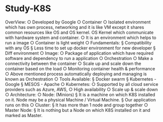 # Study-K8S
OverView:
	○ Developed by Google
	○ Container
		○ Isolated environment which has own process, networking and it is like VM except it shares common resources like OS and OS kernel. OS Kernel which communicate with hardware system and container.
		○ It is an environment which helps to run a image
		○ Container is light weight
		○ Fundamentals:
			§ Compatibility with any OS
			§ Less time to set up docker environment for new developer
			§ Diff environment
	○ Image:
		○ Package of application which have required software and dependency to run a application
	○ Orchestration
		○ Make a connectivity between the container
		○ Scale up and scale down the container based on the load
		○ Monitoring container health & performance
		○ Above mentioned process automatically deploying and managing is known as Orchestration
		○ Tools Available:
			§ Docker swarm
			§ Kubernetes - Google
			§ MESOS - Apache
	○ Kubernetes:
		○ Supported by all cloud service providers such as Azure, AWS, 
		○ High availability
		○ Scale up & scale down
	○ Architecture:
		○ Node: (Miniors)
			§ It is a machine on which K8S installed on it.  Node may be a physical Machine / Virtual Machine.
			§ Our application runs on this
		○ Cluster:
			§ It has more than 1 node and group together
		○ Master Node:
			§ It is nothing but a Node on which K8S installed on it and marked as Master.

